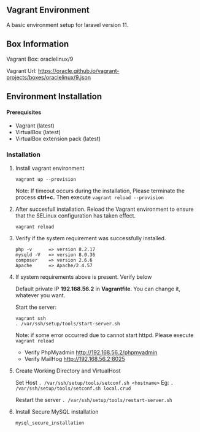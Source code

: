 ## Vagrant Environment

A basic environment setup for laravel version 11.

## **Box Information**

Vagrant Box: oraclelinux/9

Vagrant Url: https://oracle.github.io/vagrant-projects/boxes/oraclelinux/9.json

## Environment Installation

#### Prerequisites

- Vagrant (latest)
- VirtualBox (latest)
- VirtualBox extension pack (latest)

### Installation

1. Install vagrant environment

   `vagrant up --provision`

   Note: If timeout occurs during the installation, Please terminate the process **ctrl+c.** Then execute `vagrant reload --provision`

2. After succesfull installation. Reload the Vagrant environment to ensure that the SELinux configuration has taken effect.

   `vagrant reload`

3. Verify if the system requirement was successfully installed.

    ```
    php -v      => version 8.2.17
    mysqld -V   => version 8.0.36
    composer    => version 2.6.6
    Apache      => Apache/2.4.57
    ```

4. If system requirements above is present. Verify below

    Default private IP **192.168.56.2** in **Vagrantfile**. You can change it, whatever you want.

    Start the server:

    ```
    vagrant ssh
    . /var/ssh/setup/tools/start-server.sh
    ```

    Note: if some error occurred due to cannot start httpd. Please execute `vagrant reload`

    - Verify PhpMyadmin http://192.168.56.2/phpmyadmin
    - Verify MailHog http://192.168.56.2:8025

5. Create Working Directory and VirtualHost

    Set Host
    `. /var/ssh/setup/tools/setconf.sh <hostname>`
    Eg:
    `. /var/ssh/setup/tools/setconf.sh local.crud`

    Restart the server
    `. /var/ssh/setup/tools/restart-server.sh`

6. Install Secure MySQL installation

    `mysql_secure_installation`
